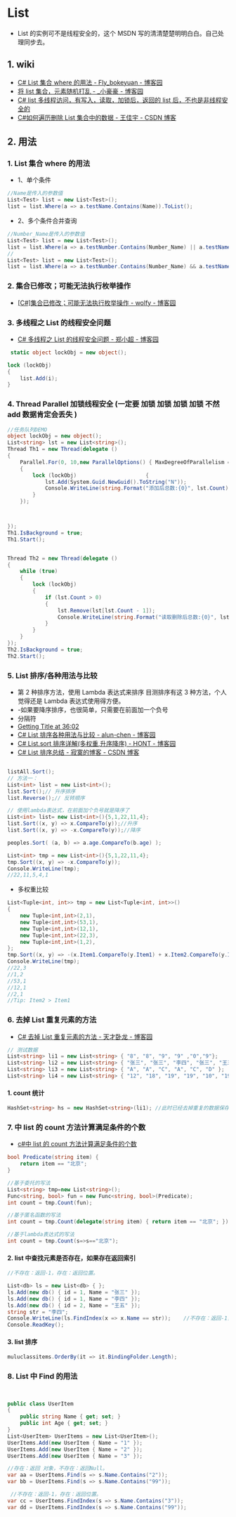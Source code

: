 # List

- List 的实例可不是线程安全的，这个 MSDN 写的清清楚楚明明白白。自己处理同步去。

## 1. wiki

- [C# List 集合 where 的用法 - Fly_bokeyuan - 博客园](https://www.cnblogs.com/-Fly/p/7765517.html)
- [将 list 集合，元素随机打乱 - \_小豪豪 - 博客园](https://www.cnblogs.com/remember-forget/p/9815527.html)
- [C# list 多线程访问，有写入，读取，加锁后，返回的 list 后，不也是非线程安全的](https://zhidao.baidu.com/question/1926201084657737907.html)
- [C#如何遍历删除 List 集合中的数据 - 王佳宇 - CSDN 博客](https://blog.csdn.net/weixin_40165163/article/details/84144075)

## 2. 用法

### 1. List 集合 where 的用法

- 1、单个条件

```c#
//Name是传入的参数值
List<Test> list = new List<Test>();
list = list.Where(a => a.testName.Contains(Name)).ToList();
```

- 2、多个条件合并查询

```c#
//Number_Name是传入的参数值
List<Test> list = new List<Test>();
list = list.Where(a => a.testNumber.Contains(Number_Name) || a.testName.Contains(Number_Name)).ToList();
//
List<Test> list = new List<Test>();
list = list.Where(a => a.testNumber.Contains(Number_Name) && a.testName.Contains(Number_Name)).ToList();
```

### 2. 集合已修改；可能无法执行枚举操作

- [[C#]集合已修改；可能无法执行枚举操作 - wolfy - 博客园](https://www.cnblogs.com/wolf-sun/p/5721457.html)

### 3. 多线程之 List 的线程安全问题

- [C# 多线程之 List 的线程安全问题 - 郑小超 - 博客园](https://www.cnblogs.com/GreenLeaves/p/10092128.html)

```c#
 static object lockObj = new object();

lock (lockObj)
{
    list.Add(i);
}
```

### 4. Thread Parallel 加锁线程安全 (一定要 加锁 加锁 加锁 加锁 不然 add 数据肯定会丢失 )

```c#
//任务队列DEMO
object lockObj = new object();
List<string> lst = new List<string>();
Thread Th1 = new Thread(delegate ()
{
    Parallel.For(0, 10,new ParallelOptions() { MaxDegreeOfParallelism = 100 },(i, loopState) =>
    {
        lock (lockObj)                      {
            lst.Add(System.Guid.NewGuid().ToString("N"));
            Console.WriteLine(string.Format("添加后总数:{0}", lst.Count));
        }
    });



});
Th1.IsBackground = true;
Th1.Start();


Thread Th2 = new Thread(delegate ()
{
    while (true)
    {
        lock (lockObj)
        {
            if (lst.Count > 0)
            {
                lst.Remove(lst[lst.Count - 1]);
                Console.WriteLine(string.Format("读取删除后总数:{0}", lst.Count));
            }
        }
    }
});
Th2.IsBackground = true;
Th2.Start();

```

### 5. List 排序/各种用法与比较

- 第 2 种排序方法，使用 Lambda 表达式来排序 目测排序有这 3 种方法，个人觉得还是 Lambda 表达式使用得方便。
- -如果要降序排序，也很简单，只需要在前面加一个负号
- 分隔符
- [Getting Title at 36:02](https://docs.microsoft.com/en-us/dotnet/api/system.collections.generic.list-1.sort?view=netframework-4.8)
- [C# List 排序各种用法与比较 - alun-chen - 博客园](https://www.cnblogs.com/alunchen/p/5895048.html)
- [C# List.sort 排序详解(多权重,升序降序) - HONT - 博客园](https://www.cnblogs.com/hont/p/4375635.html)
- [C# List 排序总结 - 寂寞的博客 - CSDN 博客](https://blog.csdn.net/jimo_lonely/article/details/51711821)

```c#

listAll.Sort();
// 方法一：
List<int> list = new List<int>();
list.Sort();// 升序排序
list.Reverse();// 反转顺序

// 使用lambda表达式，在前面加个负号就是降序了
List<int> list= new List<int>(){5,1,22,11,4};
list.Sort((x, y) => x.CompareTo(y));//升序
list.Sort((x, y) => -x.CompareTo(y));//降序

peoples.Sort( (a, b) => a.age.CompareTo(b.age) );

List<int> tmp = new List<int>(){5,1,22,11,4};
tmp.Sort((x, y) => -x.CompareTo(y));
Console.WriteLine(tmp);
//22,11,5,4,1
```

- 多权重比较

```c#
List<Tuple<int, int>> tmp = new List<Tuple<int, int>>()
{
    new Tuple<int,int>(2,1),
    new Tuple<int,int>(53,1),
    new Tuple<int,int>(12,1),
    new Tuple<int,int>(22,3),
    new Tuple<int,int>(1,2),
};
tmp.Sort((x, y) => -(x.Item1.CompareTo(y.Item1) + x.Item2.CompareTo(y.Item2) * 2));
Console.WriteLine(tmp);
//22,3
//1,2
//53,1
//12,1
//2,1
//Tip: Item2 > Item1
```

### 6. 去掉 List 重复元素的方法

- [C# 去掉 List 重复元素的方法 - 天才卧龙 - 博客园](https://www.cnblogs.com/chenwolong/p/list.html)

```c#
// 测试数据
List<string> li1 = new List<string> { "8", "8", "9", "9" ,"0","9"};
List<string> li2 = new List<string> { "张三", "张三", "李四", "张三", "王五", "李四" };
List<string> li3 = new List<string> { "A", "A", "C", "A", "C", "D" };
List<string> li4 = new List<string> { "12", "18", "19", "19", "10", "19" };
```

#### 1. count 统计

```c#
HashSet<string> hs = new HashSet<string>(li1); //此时已经去掉重复的数据保存在hashset中
```

### 7. 中 list 的 count 方法计算满足条件的个数

- [c#中 list 的 count 方法计算满足条件的个数](https://zhidao.baidu.com/question/1238273045268654059.html)

```c#
bool Predicate(string item) {
    return item == "北京";
}

//基于委托的写法
List<string> tmp=new List<string>();
Func<string, bool> fun = new Func<string, bool>(Predicate);
int count = tmp.Count(fun);

//基于匿名函数的写法
int count = tmp.Count(delegate(string item) { return item == "北京"; });

//基于lambda表达式的写法
int count = tmp.Count(s=>s=="北京");

```

#### 2. list 中查找元素是否存在，如果存在返回索引

```c#
//不存在：返回-1，存在：返回位置。

List<db> ls = new List<db> { };
ls.Add(new db() { id = 1, Name = "张三" });
ls.Add(new db() { id = 1, Name = "李四" });
ls.Add(new db() { id = 2, Name = "王五" });
string str = "李四";
Console.WriteLine(ls.FindIndex(x => x.Name == str));    //不存在：返回-1，存在：返回位置。
Console.ReadKey();

```

#### 3. list 排序

```c#
muluclassitems.OrderBy(it => it.BindingFolder.Length);

```

### 8. List 中 Find 的用法

```c#


public class UserItem
{
    public string Name { get; set; }
    public int Age { get; set; }
}
List<UserItem> UserItems = new List<UserItem>();
UserItems.Add(new UserItem { Name = "1" });
UserItems.Add(new UserItem { Name = "2" });
UserItems.Add(new UserItem { Name = "3" });

//存在：返回 对象，不存在：返回Null。
var aa = UserItems.Find(s => s.Name.Contains("2"));
var bb = UserItems.Find(s => s.Name.Contains("99"));

 //不存在：返回-1，存在：返回位置。
var cc = UserItems.FindIndex(s => s.Name.Contains("3"));
var dd = UserItems.FindIndex(s => s.Name.Contains("99"));
```
